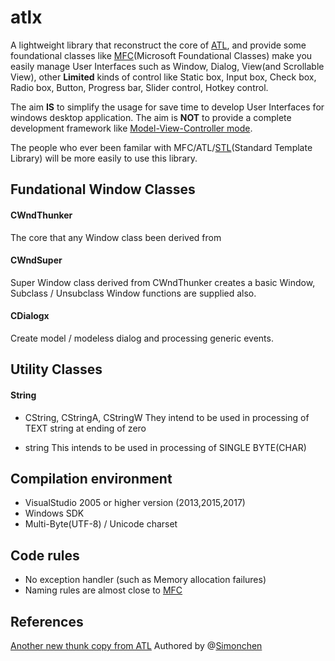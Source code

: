 # atlx

A lightweight library that reconstruct the core of [ATL](https://msdn.microsoft.com/en-us/library/3ax346b7.aspx), and provide some foundational classes like [MFC](https://en.wikipedia.org/wiki/Microsoft_Foundation_Class_Library)(Microsoft Foundational Classes) make you easily manage User Interfaces such as Window, Dialog, View(and Scrollable View), other **Limited** kinds of control like Static box, Input box, Check box, Radio box, Button, Progress bar, Slider control, Hotkey control.

The aim **IS** to simplify the usage for save time to develop User Interfaces for windows desktop application.
The aim is **NOT** to provide a complete development framework like [Model-View-Controller mode](https://en.wikipedia.org/wiki/Model%E2%80%93view%E2%80%93controller).

The people who ever been familar with MFC/ATL/[STL](https://en.wikipedia.org/wiki/Standard_Template_Library)(Standard Template Library) will be more easily to use this library.

## Fundational Window Classes

#### CWndThunker
The core that any Window class been derived from
#### CWndSuper 
Super Window class derived from CWndThunker creates a basic Window, Subclass / Unsubclass Window functions are supplied also.
#### CDialogx
Create model / modeless dialog and processing generic events.

## Utility Classes

#### String

- CString, CStringA, CStringW
They intend to be used in processing of TEXT string at ending of zero

- string
This intends to be used in processing of SINGLE BYTE(CHAR)
  
## Compilation environment
- VisualStudio 2005 or higher version (2013,2015,2017)
- Windows SDK
- Multi-Byte(UTF-8) / Unicode charset

## Code rules
- No exception handler (such as Memory allocation failures)
- Naming rules are almost close to [MFC](https://en.wikipedia.org/wiki/Microsoft_Foundation_Class_Library) 

## References
[Another new thunk copy from ATL](https://www.codeproject.com/Articles/348387/Another-new-thunk-copy-from-ATL) Authored by @[Simonchen](https://github.com/simonchen)
